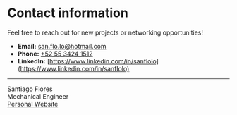 ﻿# Contact information

Feel free to reach out for new projects or networking opportunities!

- **Email:** [san.flo.lo@hotmail.com](mailto:san.flo.lo@hotmail.com)
- **Phone:** [+52 55 3424 1512](https://wa.me/525534241512)
- **LinkedIn:** [https://www.linkedin.com/in/sanflolo](https://www.linkedin.com/in/sanflolo)

---

Santiago Flores  
Mechanical Engineer  
[Personal Website](https://sanflolo.github.io)
